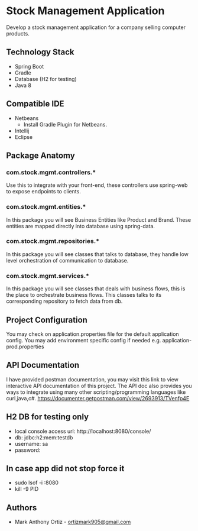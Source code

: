# Stock Management Application
Develop a stock management application for a company selling computer products.

## Technology Stack
- Spring Boot
- Gradle
- Database (H2 for testing)
- Java 8

## Compatible IDE
- Netbeans
    - Install Gradle Plugin for Netbeans.
- Intellij
- Eclipse

## Package Anatomy

### com.stock.mgmt.controllers.*
Use this to integrate with your front-end, 
these controllers use spring-web to expose endpoints to clients.

### com.stock.mgmt.entities.*
In this package you will see Business Entities like Product and Brand. 
These entities are mapped directly into database using spring-data.

### com.stock.mgmt.repositories.*
In this package you will see classes that talks to database, 
they handle low level orchestration of communication to database.

### com.stock.mgmt.services.*
In this package you will see classes that deals with business flows, 
this is the place to orchestrate business flows. This classes
talks to its corresponding repository to fetch data from db. 

## Project Configuration
You may check on application.properties file for the default application config.
You may add environment specific config if needed e.g. application-prod.properties

## API Documentation
I have provided postman documentation, you may visit this link to view interactive API documentation of this project.
The API doc also provides you ways to integrate using many other scripting/programming languages like curl,java,c#.
https://documenter.getpostman.com/view/2693913/TVenfp4E


## H2 DB for testing only

 - local console access url: http://localhost:8080/console/
 - db: jdbc:h2:mem:testdb
 - username: sa
 - password:
 
## In case app did not stop force it
 - sudo lsof -i :8080
 - kill -9 PID

## Authors
- Mark Anthony Ortiz - ortizmark905@gmail.com
